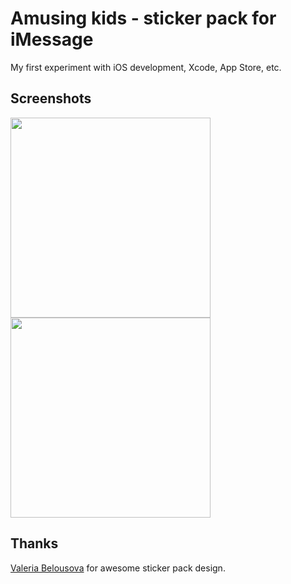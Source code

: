 # Amusing kids - sticker pack for iMessage

My first experiment with iOS development, Xcode, App Store, etc.

## Screenshots
<p float="left">
  <img src="https://is1-ssl.mzstatic.com/image/thumb/Purple62/v4/a2/f2/f1/a2f2f17e-63bb-96a9-eaca-6533a14bb0fa/pr_source.png/0x0ss.jpg" width="320" />
  <img src="https://is1-ssl.mzstatic.com/image/thumb/Purple62/v4/39/ff/db/39ffdb5b-fcdb-db1c-f394-cfac8ad27439/pr_source.png/0x0ss.jpg" width="320" />
</p>

## Thanks
[Valeria Belousova](https://vk.com/ler1k) for awesome sticker pack design.

